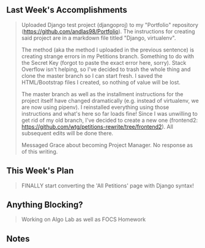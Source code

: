 ## Last Week's Accomplishments
> Uploaded Django test project (djangoproj) to my "Portfolio" repository (https://github.com/andlas98/Portfolio). The instructions for creating said project are in a markdown file titled "Django, virtualenv".
>
> The method (aka the method I uploaded in the previous sentence) is creating strange errors in my Petitions branch. Something to do with the Secret Key (forgot to paste the exact error here, sorry). Stack Overflow isn't helping, so I've decided to trash the whole thing and clone the master branch so I can start fresh. I saved the HTML/Bootstrap files I created, so nothing of value will be lost.
>
> The master branch as well as the installment instructions for the project itself have changed dramatically (e.g. instead of virtualenv, we are now using pipenv). I reinstalled everything using those instructions and what's here so far loads fine! Since I was unwilling to get rid of my old branch, I've decided to create a new one (frontend2: https://github.com/wtg/petitions-rewrite/tree/frontend2). All subsequent edits will be done there.
>
> Messaged Grace about becoming Project Manager. No response as of this writing.
## This Week's Plan
> FINALLY start converting the 'All Petitions' page with Django syntax!
## Anything Blocking?
> Working on Algo Lab as well as FOCS Homework
## Notes
> 